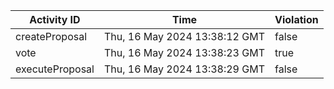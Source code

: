 | Activity ID | Time | Violation |
| --- | --- | --- |
| createProposal | Thu, 16 May 2024 13:38:12 GMT | false |
| vote | Thu, 16 May 2024 13:38:23 GMT | true |
| executeProposal | Thu, 16 May 2024 13:38:29 GMT | false |